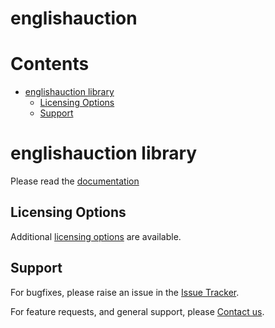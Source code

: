 
englishauction
==============

Contents
========

* [englishauction library](#englishauction-library)
	* [Licensing Options](#licensing-options)
	* [Support](#support)

# englishauction library
  
Please read the [documentation][docs]
## Licensing Options


Additional [licensing options][licensing] are available.
## Support


For bugfixes, please raise an issue in the [Issue Tracker][bugs].

For feature requests, and general support, please [Contact us][contact].


[bugs]: https://github.com/mindpowered/english-auction-js/issues
[contact]: https://mindpowered.dev/support.html?ref=english-auction-js/
[docs]: https://mindpowered.github.io/english-auction-js/
[licensing]: https://mindpowered.dev/?ref=english-auction-js
